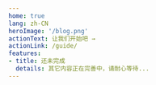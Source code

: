 ```yaml
---
home: true
lang: zh-CN
heroImage: '/blog.png'
actionText: 让我们开始吧 →
actionLink: /guide/
features:
- title: 还未完成
  details: 其它内容正在完善中，请耐心等待...
---
```

